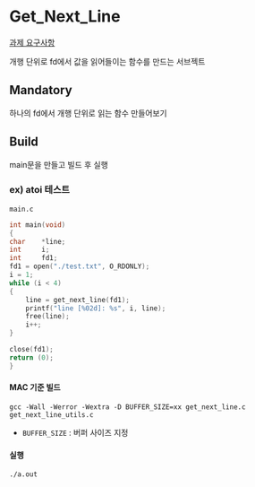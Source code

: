 # Get_Next_Line
[과제 요구사항](https://github.com/soluinoon/42seoul/files/11702473/en.subject.1.pdf)

개행 단위로 fd에서 값을 읽어들이는 함수를 만드는 서브젝트

## Mandatory
하나의 fd에서 개행 단위로 읽는 함수 만들어보기

## Build
main문을 만들고 빌드 후 실행

### ex) atoi 테스트
`main.c`
```c
int	main(void)
{
char	*line;
int		i;
int		fd1;
fd1 = open("./test.txt", O_RDONLY);
i = 1;
while (i < 4)
{
	line = get_next_line(fd1);
	printf("line [%02d]: %s", i, line);
	free(line);
    i++;
}

close(fd1);
return (0);
}
```

#### MAC 기준 빌드
`gcc -Wall -Werror -Wextra -D BUFFER_SIZE=xx get_next_line.c get_next_line_utils.c`

* `BUFFER_SIZE` : 버퍼 사이즈 지정

#### 실행
`./a.out`
